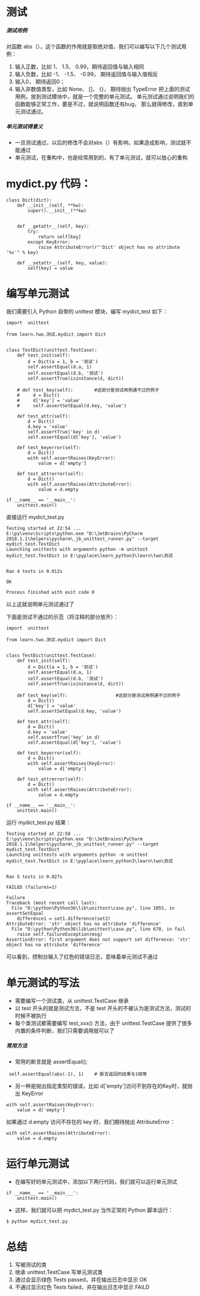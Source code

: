# 测试
##### 测试用例
对函数 abs（），这个函数的作用就是取绝对值，我们可以编写以下几个测试用例：
1. 输入正数，比如 1、 1.5、 0.99，期待返回值与输入相同
2. 输入负数，比如 -1、 -1.5、 -0.99， 期待返回值与输入值相反
3. 输入0， 期待返回0；
4. 输入非数值类型，比如 None、 []、 {}， 期待抛出 TypeError
把上面的测试用例，放到测试模块中，就是一个完整的单元测试。
单元测试通过说明我们的函数能够正常工作，要是不过，就说明函数还有bug，
那么就得修改，直到单元测试通过。

##### 单元测试得意义
* 一旦测试通过，以后的修改不会对abs（）有影响，如果造成影响，测试就不能通过
* 单元测试，在重构中，也是经常用到的，有了单元测试，就可以放心的重构

# mydict.py 代码：
```
class Dict(dict):
    def __init__(self, **kw):
        super().__init__(**kw)


    def __getattr__(self, key):
        try:
            return self[key]
        except KeyError:
            raise AttributeError(r"'Dict' object has no attribute '%s'" % key)

    def __setattr__(self, key, value):
        self[key] = value
```
# 编写单元测试
我们需要引入 Python 自带的 unittest 模块，编写 mydict_test 如下：
```
import  unittest

from learn.two.测试.mydict import Dict


class TestDict(unittest.TestCase):
    def test_init(self):
        d = Dict(a = 1, b = '测试')
        self.assertEqual(d.a, 1)
        self.assertEqual(d.b, '测试')
        self.assertTrue(isinstance(d, dict))

    # def test_key(self):        #这部分是测试用例通不过的例子
    #     d = Dict()
    #     d['key'] = 'value'
    #     self.assertSetEqual(d.key, 'value')

    def test_attr(self):
        d = Dict()
        d.key = 'value'
        self.assertTrue('key' in d)
        self.assertEqual(d['key'], 'value')

    def test_keyerror(self):
        d = Dict()
        with self.assertRaises(KeyError):
            value = d['empty']

    def test_attrerror(self):
        d = Dict()
        with self.assertRaises(AttributeError):
            value = d.empty

if __name__ == '__main__':
    unittest.main()
```

直接运行 mydict_test.py
```
Testing started at 22:54 ...
E:\py\venv\Scripts\python.exe "D:\JetBrains\PyCharm 2018.1.1\helpers\pycharm\_jb_unittest_runner.py" --target mydict_test.TestDict
Launching unittests with arguments python -m unittest mydict_test.TestDict in E:\pyplace\learn_python3\learn\two\测试


Ran 4 tests in 0.012s

OK

Process finished with exit code 0
```
以上这就说明单元测试通过了

下面是测试不通过的示范（将注释的部分放开）：
```
import  unittest

from learn.two.测试.mydict import Dict


class TestDict(unittest.TestCase):
    def test_init(self):
        d = Dict(a = 1, b = '测试')
        self.assertEqual(d.a, 1)
        self.assertEqual(d.b, '测试')
        self.assertTrue(isinstance(d, dict))

    def test_key(self):                  #这部分是测试用例通不过的例子
        d = Dict()
        d['key'] = 'value'
        self.assertSetEqual(d.key, 'value')

    def test_attr(self):
        d = Dict()
        d.key = 'value'
        self.assertTrue('key' in d)
        self.assertEqual(d['key'], 'value')

    def test_keyerror(self):
        d = Dict()
        with self.assertRaises(KeyError):
            value = d['empty']

    def test_attrerror(self):
        d = Dict()
        with self.assertRaises(AttributeError):
            value = d.empty

if __name__ == '__main__':
    unittest.main()
```
运行 mydict_test.py 结果：
```
Testing started at 22:58 ...
E:\py\venv\Scripts\python.exe "D:\JetBrains\PyCharm 2018.1.1\helpers\pycharm\_jb_unittest_runner.py" --target mydict_test.TestDict
Launching unittests with arguments python -m unittest mydict_test.TestDict in E:\pyplace\learn_python3\learn\two\测试


Ran 5 tests in 0.027s

FAILED (failures=1)

Failure
Traceback (most recent call last):
  File "D:\python\Python36\lib\unittest\case.py", line 1055, in assertSetEqual
    difference1 = set1.difference(set2)
AttributeError: 'str' object has no attribute 'difference'
  File "D:\python\Python36\lib\unittest\case.py", line 670, in fail
    raise self.failureException(msg)
AssertionError: first argument does not support set difference: 'str' object has no attribute 'difference'
```
可以看到，控制台输入了红色的错误日志，意味着单元测试不通过

# 单元测试的写法
* 需要编写一个测试类，从 unittest.TestCase 继承
* 以 test 开头的就是测试方法，不是 test 开头的不被认为是测试方法，测试的时候不被执行
* 每个类测试都需要编写 test_xxx() 方法，由于 unittest.TestCase 提供了很多内置的条件判断，我们只需要调用就可以了
##### 常用方法
* 常用的断言就是 assertEqual();
```
 self.assertEqual(abs(-1), 1)    # 断言返回的结果与1相等
```
* 另一种是抛出指定类型的错误，比如 d['empty']访问不到存在的Key时，就抛出 KeyError
```
with self.assertRaises(KeyError):
    value = d['empty']
```
如果通过 d.empty 访问不存在的 key 时，我们期待抛出 AttributeError：
```
with self.assertRaises(AttributeError):
    value = d.empty
```
# 运行单元测试
* 在编写好的单元测试中，添加以下两行代码，我们就可以运行单元测试
```
if __name__ == '__main___':
    unittest.main()
```

* 这样，我们就可以把 mydict_test.py  当作正常的 Python 脚本运行：
```
$ python mydict_test.py
```

# 总结

1. 写被测试的类
2. 继承 unittest.TestCase 写单元测试类
3. 通过会显示绿色 Tests passed，并在输出日志中显示 OK
4. 不通过显示红色 Tests failed，并在输出日志中显示 FAILD
